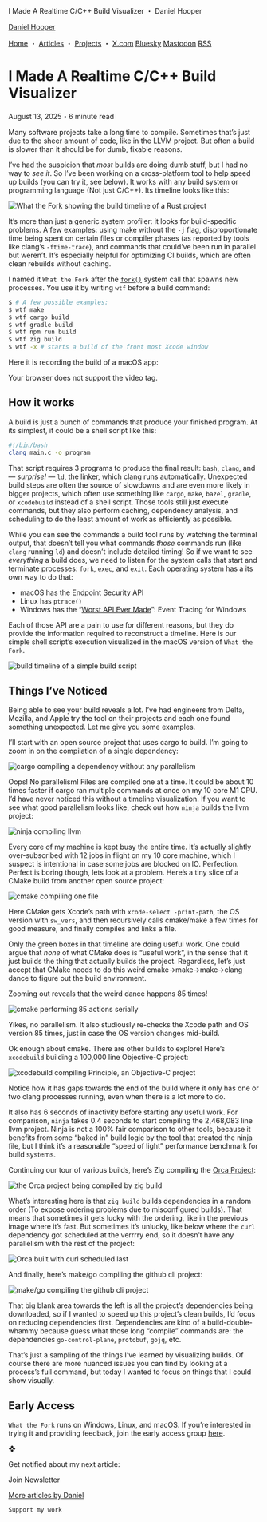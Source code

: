 I Made A Realtime C/C++ Build Visualizer ・ Daniel Hooper 

[Daniel Hooper](https://danielchasehooper.com/)

[Home](https://danielchasehooper.com/) ・ [Articles](https://danielchasehooper.com/posts) ・ [Projects](https://danielchasehooper.com/#projects) ・ [X.com](https://x.com/danielchooper) [Bluesky](https://bsky.app/profile/danielchooper.bsky.social) [Mastodon](https://mastodon.gamedev.place/@danielchooper) [RSS](https://danielchasehooper.com/feed.xml)

# I Made A Realtime C/C++ Build Visualizer

August 13, 2025・6 minute read

Many software projects take a long time to compile. Sometimes that’s just due to the sheer amount of code, like in the LLVM project. But often a build is slower than it should be for dumb, fixable reasons.

I’ve had the suspicion that _most_ builds are doing dumb stuff, but I had no way to _see it_. So I’ve been working on a cross-platform tool to help speed up builds (you can try it, see below). It works with any build system or programming language (Not just C/C++). Its timeline looks like this:

![What the Fork showing the build timeline of a Rust project](/posts/syscall-build-snooping/rust-proj_hu5c161a437365ba7a83eec07e039d5c8d_343237_675x0_resize_box_3.png)

It’s more than just a generic system profiler: it looks for build-specific problems. A few examples: using make without the `-j` flag, disproportionate time being spent on certain files or compiler phases (as reported by tools like clang’s `-ftime-trace`), and commands that could’ve been run in parallel but weren’t. It’s especially helpful for optimizing CI builds, which are often clean rebuilds without caching.

I named it `What the Fork` after the [`fork()`](https://en.wikipedia.org/wiki/Fork_%28system_call%29) system call that spawns new processes. You use it by writing `wtf` before a build command:

```sh
$ # A few possible examples:
$ wtf make
$ wtf cargo build
$ wtf gradle build
$ wtf npm run build
$ wtf zig build
$ wtf -x # starts a build of the front most Xcode window
```

Here it is recording the build of a macOS app:

Your browser does not support the video tag.

## How it works

A build is just a bunch of commands that produce your finished program. At its simplest, it could be a shell script like this:

```sh
#!/bin/bash
clang main.c -o program
```

That script requires 3 programs to produce the final result: `bash`, `clang`, and — _surprise!_ — `ld`, the linker, which clang runs automatically. Unexpected build steps are often the source of slowdowns and are even more likely in bigger projects, which often use something like `cargo`, `make`, `bazel`, `gradle`, or `xcodebuild` instead of a shell script. Those tools still just execute commands, but they also perform caching, dependency analysis, and scheduling to do the least amount of work as efficiently as possible.

While you can see the commands a build tool runs by watching the terminal output, that doesn’t tell you what commands _those_ commands run (like `clang` running `ld`) and doesn’t include detailed timing! So if we want to see _everything_ a build does, we need to listen for the system calls that start and terminate processes: `fork`, `exec`, and `exit`. Each operating system has a its own way to do that:

*   macOS has the Endpoint Security API
*   Linux has `ptrace()`
*   Windows has the “[Worst API Ever Made](https://caseymuratori.com/blog_0025)”: Event Tracing for Windows

Each of those API are a pain to use for different reasons, but they do provide the information required to reconstruct a timeline. Here is our simple shell script’s execution visualized in the macOS version of `What the Fork`.

![build timeline of a simple build script](/posts/syscall-build-snooping/small-script_hucab220b15dadc25e4cd89a41bea39703_677666_675x0_resize_box_3.png)

## Things I’ve Noticed

Being able to see your build reveals a lot. I’ve had engineers from Delta, Mozilla, and Apple try the tool on their projects and each one found something unexpected. Let me give you some examples.

I’ll start with an open source project that uses cargo to build. I’m going to zoom in on the compilation of a single dependency:

![cargo compiling a dependency without any parallelism](/posts/syscall-build-snooping/capstone-cargo_hu7a47cc24786eaca6491b42c9b080c516_1188612_675x0_resize_box_3.png)

Oops! No parallelism! Files are compiled one at a time. It could be about 10 times faster if cargo ran multiple commands at once on my 10 core M1 CPU. I’d have never noticed this without a timeline visualization. If you want to see what good parallelism looks like, check out how `ninja` builds the llvm project:

![ninja compiling llvm](/posts/syscall-build-snooping/llvm-ninja_hudb211a64d5721909fcd6e62f8cf6bcfc_3213324_675x0_resize_box_3.png)

Every core of my machine is kept busy the entire time. It’s actually slightly over-subscribed with 12 jobs in flight on my 10 core machine, which I suspect is intentional in case some jobs are blocked on IO. Perfection. Perfect is boring though, lets look at a problem. Here’s a tiny slice of a CMake build from another open source project:

![cmake compiling one file](/posts/syscall-build-snooping/one_file_hu7598642d0b8c3cdff846be8cded6b8df_16601_675x0_resize_box_3.png)

Here CMake gets Xcode’s path with `xcode-select -print-path`, the OS version with `sw_vers`, and then recursively calls cmake/make a few times for good measure, and finally compiles and links a file.

Only the green boxes in that timeline are doing useful work. One could argue that _none_ of what CMake does is “useful work”, in the sense that it just builds the thing that actually builds the project. Regardless, let’s just accept that CMake needs to do this weird cmake->make->make->clang dance to figure out the build environment.

Zooming out reveals that the weird dance happens 85 times!

![cmake performing 85 actions serially](/posts/syscall-build-snooping/all_files_hu17a5163277e0260f65f3209ecb6b1bf3_558046_675x0_resize_box_3.png)

Yikes, no parallelism. It also studiously re-checks the Xcode path and OS version 85 times, just in case the OS version changes mid-build.

Ok enough about cmake. There are other builds to explore! Here’s `xcodebuild` building a 100,000 line Objective-C project:

![xcodebuild compiling Principle, an Objective-C project](/posts/syscall-build-snooping/principle-xcodebuild_hu177c33e60d46ac5f33a1b6a42745e4be_1310414_675x0_resize_box_3.png)

Notice how it has gaps towards the end of the build where it only has one or two clang processes running, even when there is a lot more to do.

It also has 6 seconds of inactivity before starting any useful work. For comparison, `ninja` takes 0.4 seconds to start compiling the 2,468,083 line llvm project. Ninja is not a 100% fair comparison to other tools, because it benefits from some “baked in” build logic by the tool that created the ninja file, but I think it’s a reasonable “speed of light” performance benchmark for build systems.

Continuing our tour of various builds, here’s Zig compiling the [Orca Project](https://github.com/orca-app/orca):

![the Orca project being compiled by zig build](/posts/syscall-build-snooping/orca-zig_hu9ab95d42801dbcc0321d45838c4291e8_2989447_675x0_resize_box_3.png)

What’s interesting here is that `zig build` builds dependencies in a random order (To expose ordering problems due to misconfigured builds). That means that sometimes it gets lucky with the ordering, like in the previous image where it’s fast. But sometimes it’s unlucky, like below where the `curl` dependency got scheduled at the verrrry end, so it doesn’t have any parallelism with the rest of the project:

![Orca built with curl scheduled last](/posts/syscall-build-snooping/orca-unlucky_hub708cfbf5e2380ba8996c638e4c98dfd_2048208_675x0_resize_box_3.png)

And finally, here’s make/go compiling the github cli project:

![make/go compiling the github cli project](/posts/syscall-build-snooping/go_hua28baab3a050f6559e2a55f546cafcf6_1609376_675x0_resize_box_3.png)

That big blank area towards the left is all the project’s dependencies being downloaded, so if I wanted to speed up this project’s clean builds, I’d focus on reducing dependencies first. Dependencies are kind of a build-double-whammy because guess what those long “compile” commands are: the dependencies `go-control-plane`, `protobuf`, `gojq`, etc.

That’s just a sampling of the things I’ve learned by visualizing builds. Of course there are more nuanced issues you can find by looking at a process’s full command, but today I wanted to focus on things that I could show visually.

## Early Access

`What the Fork` runs on Windows, Linux, and macOS. If you’re interested in trying it and providing feedback, join the early access group [here](https://docs.google.com/forms/d/e/1FAIpQLScVms7Eu64BOm9usl1vcWxTUxW4IcMfmnopAWutj35QOw9ijg/viewform?usp=dialog).

❖

Get notified about my next article:

 Join Newsletter

[More articles by Daniel](https://danielchasehooper.com/)

    Support my work
